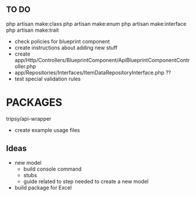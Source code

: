 ## TO DO

php artisan make:class
php artisan make:enum
php artisan make:interface
php artisan make:trait

- check policies for blueprint component
- create instructions about adding new stuff
- create app/Http/Controllers/BlueprintComponent/ApiBlueprintComponentController.php
- app/Repositories/Interfaces/ItemDataRepositoryInterface.php ??
- test special validation rules

# PACKAGES

tripsy/api-wrapper
  - create example usage files

## Ideas

- new model 
  - build console command 
  - stubs
  - guide related to step needed to create a new model
- build package for Excel

